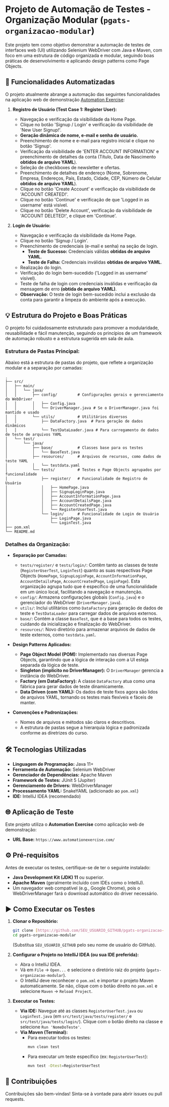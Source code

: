 # Projeto de Automação de Testes - Organização Modular (`pgats-organizacao-modular`)

Este projeto tem como objetivo demonstrar a automação de testes de interfaces web (UI) utilizando Selenium WebDriver com Java e Maven, com foco em uma estrutura de código organizada e modular, seguindo boas práticas de desenvolvimento e aplicando design patterns como Page Objects.

## 🚀 Funcionalidades Automatizadas

O projeto atualmente abrange a automação das seguintes funcionalidades na aplicação web de demonstração [Automation Exercise](https://www.automationexercise.com/):

1.  **Registro de Usuário (Test Case 1: Register User):**
    * Navegação e verificação da visibilidade da Home Page.
    * Clique no botão 'Signup / Login' e verificação da visibilidade de 'New User Signup!'.
    * **Geração dinâmica de nome, e-mail e senha de usuário.**
    * Preenchimento de nome e e-mail para registro inicial e clique no botão 'Signup'.
    * Verificação da visibilidade de 'ENTER ACCOUNT INFORMATION' e preenchimento de detalhes da conta (Título, Data de Nascimento **obtidos de arquivo YAML**).
    * Seleção de checkboxes de newsletter e ofertas.
    * Preenchimento de detalhes de endereço (Nome, Sobrenome, Empresa, Endereços, País, Estado, Cidade, CEP, Número de Celular **obtidos de arquivo YAML**).
    * Clique no botão 'Create Account' e verificação da visibilidade de 'ACCOUNT CREATED!'.
    * Clique no botão 'Continue' e verificação de que 'Logged in as username' está visível.
    * Clique no botão 'Delete Account', verificação da visibilidade de 'ACCOUNT DELETED!', e clique em 'Continue'.

2.  **Login de Usuário:**
    * Navegação e verificação da visibilidade da Home Page.
    * Clique no botão 'Signup / Login'.
    * Preenchimento de credenciais (e-mail e senha) na seção de login.
        * **Teste de Sucesso:** Credenciais válidas **obtidas de arquivo YAML**.
        * **Teste de Falha:** Credenciais inválidas **obtidas de arquivo YAML**.
    * Realização do login.
    * Verificação do login bem-sucedido ('Logged in as username' visível).
    * Teste de falha de login com credenciais inválidas e verificação da mensagem de erro **(obtida de arquivo YAML)**.
    * **Observação:** O teste de login bem-sucedido inclui a exclusão da conta para garantir a limpeza do ambiente após a execução.

## 💡 Estrutura do Projeto e Boas Práticas

O projeto foi cuidadosamente estruturado para promover a modularidade, reusabilidade e fácil manutenção, seguindo os princípios de um framework de automação robusto e a estrutura sugerida em sala de aula.

### Estrutura de Pastas Principal:

Abaixo está a estrutura de pastas do projeto, que reflete a organização modular e a separação por camadas:
```
.
├── src/
│   ├── main/
│   │   └── java/
│   │       ├── config/         # Configurações gerais e gerenciamento do WebDriver
│   │       │   ├── Config.java
│   │       │   └── DriverManager.java # Se o DriverManager.java foi mantido e usado
│   │       └── utils/          # Utilitários diversos
│   │           ├── DataFactory.java  # Para geração de dados dinâmicos
│   │           └── TestDataLoader.java # Para carregamento de dados de teste de arquivos YAML
│   └── test/
│       └── java/
│           ├── base/           # Classes base para os testes
│           │   └── BaseTest.java
│           ├── resources/      # Arquivos de recursos, como dados de teste YAML
│           │   └── testdata.yaml
│           └── tests/          # Testes e Page Objects agrupados por funcionalidade
│               ├── register/   # Funcionalidade de Registro de Usuário
│               │   ├── HomePage.java
│               │   ├── SignupLoginPage.java
│               │   ├── AccountInformationPage.java
│               │   ├── AccountDetailsPage.java
│               │   ├── AccountCreatedPage.java
│               │   └── RegisterUserTest.java
│               └── login/      # Funcionalidade de Login de Usuário
│                   ├── LoginPage.java
│                   └── LoginTest.java
├── pom.xml
└── README.md
```
### Detalhes da Organização:

* **Separação por Camadas:**
    * `tests/register/` e `tests/login/`: Contêm tanto as classes de teste (`RegisterUserTest`, `LoginTest`) quanto as suas respectivas Page Objects (`HomePage`, `SignupLoginPage`, `AccountInformationPage`, `AccountDetailsPage`, `AccountCreatedPage`, `LoginPage`). Esta organização agrupa tudo que é específico de uma funcionalidade em um único local, facilitando a navegação e manutenção.
    * `config/`: Armazena configurações globais (`Config.java`) e o gerenciador do WebDriver (`DriverManager.java`).
    * `utils/`: Inclui utilitários como `DataFactory` para geração de dados de teste e `TestDataLoader` para carregar dados de arquivos externos.
    * `base/`: Contém a classe `BaseTest`, que é a base para todos os testes, cuidando da inicialização e finalização do WebDriver.
    * `resources/`: Novo diretório para armazenar arquivos de dados de teste externos, como `testdata.yaml`.

* **Design Patterns Aplicados:**
    * **Page Object Model (POM):** Implementado nas diversas Page Objects, garantindo que a lógica de interação com a UI esteja separada da lógica de teste.
    * **Singleton (implícito no DriverManager):** O `DriverManager` gerencia a instância do WebDriver.
    * **Factory (em DataFactory):** A classe `DataFactory` atua como uma fábrica para gerar dados de teste dinamicamente.
    * **Data Driven (com YAML):** Os dados de teste fixos agora são lidos de arquivos YAML, tornando os testes mais flexíveis e fáceis de manter.

* **Convenções e Padronizações:**
    * Nomes de arquivos e métodos são claros e descritivos.
    * A estrutura de pastas segue a hierarquia lógica e padronizada conforme as diretrizes do curso.

## 🛠️ Tecnologias Utilizadas

* **Linguagem de Programação:** Java 11+
* **Ferramenta de Automação:** Selenium WebDriver
* **Gerenciador de Dependências:** Apache Maven
* **Framework de Testes:** JUnit 5 (Jupiter)
* **Gerenciamento de Drivers:** WebDriverManager
* **Processamento YAML:** SnakeYAML (adicionado ao `pom.xml`)
* **IDE:** IntelliJ IDEA (recomendado)

## 🌐 Aplicação de Teste

Este projeto utiliza o **Automation Exercise** como aplicação web de demonstração:

* **URL Base:** `https://www.automationexercise.com/`

## ⚙️ Pré-requisitos

Antes de executar os testes, certifique-se de ter o seguinte instalado:

* **Java Development Kit (JDK) 11** ou superior.
* **Apache Maven** (geralmente incluído com IDEs como o IntelliJ).
* Um navegador web compatível (e.g., Google Chrome), pois o WebDriverManager fará o download automático do driver necessário.

## ▶️ Como Executar os Testes

1.  **Clonar o Repositório:**
    ```bash
    git clone [https://github.com/SEU_USUARIO_GITHUB/pgats-organizacao-modular.git](https://github.com/SEU_USUARIO_GITHUB/pgats-organizacao-modular.git)
    cd pgats-organizacao-modular
    ```
    (Substitua `SEU_USUARIO_GITHUB` pelo seu nome de usuário do GitHub).

2.  **Configurar o Projeto no IntelliJ IDEA (ou sua IDE preferida):**
    * Abra o IntelliJ IDEA.
    * Vá em `File` -> `Open...` e selecione o diretório raiz do projeto (`pgats-organizacao-modular`).
    * O IntelliJ deve reconhecer o `pom.xml` e importar o projeto Maven automaticamente. Se não, clique com o botão direito no `pom.xml` e selecione `Maven` -> `Reload Project`.

3.  **Executar os Testes:**
    * **Via IDE:** Navegue até as classes `RegisterUserTest.java` ou `LoginTest.java` (em `src/test/java/tests/register/` e `src/test/java/tests/login/`). Clique com o botão direito na classe e selecione `Run 'NomeDoTeste'`.
    * **Via Maven (Terminal):**
        * Para executar todos os testes:
            ```bash
            mvn clean test
            ```
        * Para executar um teste específico (ex: `RegisterUserTest`):
            ```bash
            mvn test -Dtest=RegisterUserTest
            ```

## 🤝 Contribuições

Contribuições são bem-vindas! Sinta-se à vontade para abrir issues ou pull requests.